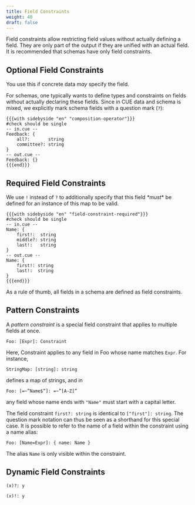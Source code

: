 ```yaml
---
title: Field Constraints
weight: 40
draft: false
---
```


Field constraints allow restricting field values without actually defining a
field.
They are only part of the output if they are unified with an actual field.
It is recommended that schemas have only field constraints.

## Optional Field Constraints

<!-- demonstrate that

- add constraints, without defining a field
- do not exist (cannot be referenced)
- errors are okay

-->

You use this if concrete data _may_ specify the field.

For schemas, one typically wants to define types and constraints on fields
without actually declaring these fields. Since in CUE data and schema is mixed,
we explicitly mark schema fields with a question mark (`?`):

```coq
{{{with sidebyside "en" "composition-operator"}}}
#check should be single
-- in.cue --
Feedback: {
	all?:       string
	committee?: string
}
-- out.cue --
Feedback: {}
{{{end}}}
```


## Required Field Constraints

We use `!` instead of `?` to additionally specify that this field _*must_* be
defined for an instance of this map to be valid.

```coq
{{{with sidebyside "en" "field-constraint-required"}}}
#check should be single
-- in.cue --
Name: {
	first!:  string
	middle?: string
	last!:   string
}
-- out.cue --
Name: {
    first!: string
    last!:  string
}
{{{end}}}
```


As a rule of thumb, all fields in a schema are defined as field constraints.

## Pattern Constraints

A <def>*pattern constraint</def>* is a special field constraint that applies to
multiple fields at once.

```coq
Foo: [Expr]: Constraint
```

Here, Constraint applies to any field in Foo whose name matches `Expr`. For
instance,

```coq
StringMap: [string]: string
```

defines a map of strings, and in

```coq
Foo: [=~”Name$”]: =~”[A-Z]”
```

any field whose name ends with `"Name"` must start with a capital letter.

The field constraint `first?: string` is identical to `["first"]: string`. The
question mark notation can thus be seen as a shorthand for this special case.
It is possible to refer to the name of a field within the constraint using a
name alias:

```coq
Foo: [Name=Expr]: { name: Name }
```

The alias `Name` is only visible within the constraint.

## Dynamic Field Constraints

```coq
(x)?: y

(x)!: y
```
